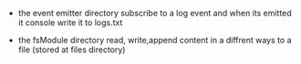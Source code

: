 - the event emitter directory subscribe to a log event and when its emitted it console write it to logs.txt

- the fsModule directory read, write,append content in a diffrent ways to a file (stored at files directory)

